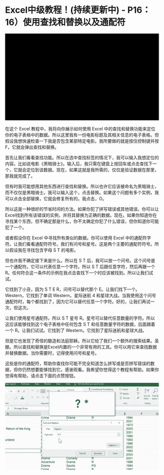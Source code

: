 # Excel中级教程！(持续更新中) - P16：16）使用查找和替换以及通配符 

![](img/8801600da88e4d950bc0f99c8b338540_0.png)

在这个 Excel 教程中，我将向你展示如何使用 Excel 中的查找和替换功能来定位你的电子表格中的数据。所以这里我有一份电影标题及其相关信息的电子表格。但假设我想快速检查一下我是否包含某部特定电影。我所要做的就是按住控制键并按 F，它就会弹出查找和替换。

首先让我们看看查找功能。所以在选中查找标签的情况下，我可以输入我想定位的内容。比如说电影《黑暗骑士》。输入后，我只需在键盘上按回车或点击查找下一个，它就会定位到该数据。现在，如果这就是我所需的，仅仅是验证数据在那里，那我就完成了。

但有时我可能想用其他东西进行查找和替换。所以也许它应该被命名为黑暗骑士，而不仅仅是黑暗骑士。我可以输入这个，点击替换。如果这个问题有多个实例，我可以点击全部替换，它就会修复所有的。我点击，O。

所以这是一种很好的节省时间的方法。如果你犯了拼写错误或其他错误。你可以让 Excel找到所有该错误的实例，并将其替换为正确的数据。现在。如果你知道你在寻找某个东西，但不确定那是什么，你不太确定你犯了什么错误，但你知道你可能犯了一个。

或者假设你在 Excel 中寻找所有类似的数据。你可以使用 Excel 中的通配符字符。让我们看看通配符符号。我们有问号和星号。这是两个主要的通配符符号。所以假设我在寻找包含字母 S T 的电影。

但也许我不确定接下来是什么。所以在 S T 后，我可以放一个问号。这个问号是一个通配符。它可以代表任意一个字符。所以 S T 后跟任意字符，然后再跟一个 R。任何符合这一条件的示例在我点击查找下一个时应该被找到。所以让我们试试。

它找到了小丑，因为 S T E R，问号可以替代那个 E。让我们找下一个。Western，它找到了单词 Western，星际迷航 4 和星球大战。当我使用这个问号通配符时，每个都找到了，因为它可以替代任意一个字符。好的，让我们再试一次，但这次。

让我们使用星号通配符。所以 S T 星号 R。星号可以替代任意数量的字符。所以这应该能够找到这个电子表格中任何包含 S T 和任意数量字符的数据，后面跟着一个 R。让我们试试。它找到了 Western。它找到了星际迷航和星球大战。

但是它也发现了奇怪的酿造和法庭耶稣。所以它给了我们一个额外的搜索结果。圣酿。所以查找和替换是Excel内置的一个非常有用的工具。你可以用它来查找数据并替换数据。当你需要时，记得使用问号和星号。

这些是你的通配符，帮助你查找你可能不完全知道怎么拼写或是否拼写错误的数据，但你仍然想要能够找到它。感谢观看。我希望你觉得这个教程有帮助。如果你觉得有帮助，请点击下面的点赞按钮。

![](img/8801600da88e4d950bc0f99c8b338540_2.png)
